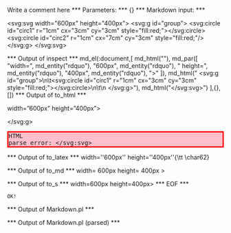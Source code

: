 Write a comment here
*** Parameters: ***
{}
*** Markdown input: ***

<svg:svg 
width="600px" height="400px">
  <svg:g id="group">
	<svg:circle id="circ1" r="1cm" cx="3cm" cy="3cm" style="fill:red;"></svg:circle>
	<svg:circle id="circ2" r="1cm" cx="7cm" cy="3cm" style="fill:red;"/>
  </svg:g>
</svg:svg>

*** Output of inspect ***
md_el(:document,[
	md_html(""),
	md_par([
		"width=",
		md_entity("rdquo"),
		"600px",
		md_entity("rdquo"),
		" height=",
		md_entity("rdquo"),
		"400px",
		md_entity("rdquo"),
		">"
	]),
	md_html("  <svg:g id=\"group\">\n\t<svg:circle id=\"circ1\" r=\"1cm\" cx=\"3cm\" cy=\"3cm\" style=\"fill:red;\"></svg:circle>\n\t\n  </svg:g>"),
	md_html("</svg:svg>")
],{},[])
*** Output of to_html ***

<p>width=&#8221;600px&#8221; height=&#8221;400px&#8221;&gt;</p>
<svg:g id='group'>
	<svg:circle cy='3cm' id='circ1' r='1cm' cx='3cm' style='fill:red;' />
	
  </svg:g><pre class='markdown-html-error' style='border: solid 3px red; background-color: pink'>HTML parse error: 
&lt;/svg:svg&gt;</pre>
*** Output of to_latex ***
width=''600px'' height=''400px''{\tt \char62}


*** Output of to_md ***
width= 600px height= 400px >


*** Output of to_s ***
width=600px height=400px>
*** EOF ***



	OK!



*** Output of Markdown.pl ***
<p><svg:svg 
width="600px" height="400px">
  <svg:g id="group">
    <svg:circle id="circ1" r="1cm" cx="3cm" cy="3cm" style="fill:red;"></svg:circle>
    <svg:circle id="circ2" r="1cm" cx="7cm" cy="3cm" style="fill:red;"/>
  </svg:g>
</svg:svg></p>

*** Output of Markdown.pl (parsed) ***
<p
     ><svg:svg height='400px' width='600px'>
  <svg:g id='group'>
    <svg:circle cy='3cm' id='circ1' r='1cm' cx='3cm' style='fill:red;'/
         >
    <svg:circle cy='3cm' id='circ2' r='1cm' cx='7cm' style='fill:red;'/
         >
  </svg:g
       >
</svg:svg
   ></p
 >